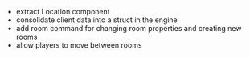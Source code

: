 - extract Location component
- consolidate client data into a struct in the engine
- add room command for changing room properties and creating new rooms
- allow players to move between rooms
